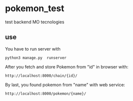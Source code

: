 # pokemon_test
test backend MO tecnologies


##  use

You have to run server with


`python3 manage.py  runserver`

After you fetch and store Pokemon from "id" in browser with:

`http://localhost:8000/chain/{id}/`


By last, you found pokemon from "name" with web service:

`http://localhost:8000/pokemon/{name}/`





